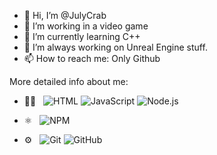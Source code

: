 - 👋 Hi, I’m @JulyCrab
- 👀 I’m working in a video game 
- 🌱 I’m currently learning C++
- 💞️ I’m always working on Unreal Engine stuff.
- 📫 How to reach me: Only Github

More detailed info about me:

- 👨‍💻 &nbsp;
  ![HTML](https://img.shields.io/badge/-HTML-333333?style=flat&logo=HTML5)
  ![JavaScript](https://img.shields.io/badge/-JavaScript-333333?style=flat&logo=javascript)
  ![Node.js](https://img.shields.io/badge/-Node.js-333333?style=flat&logo=node.js)
 

- ⚛ &nbsp;
  ![NPM](https://img.shields.io/badge/NPM-%23000000.svg?style=flat&logo=npm&logoColor=white)

  
- ⚙️ &nbsp;
  ![Git](https://img.shields.io/badge/-Git-333333?style=flat&logo=git)
  ![GitHub](https://img.shields.io/badge/-GitHub-333333?style=flat&logo=github)
